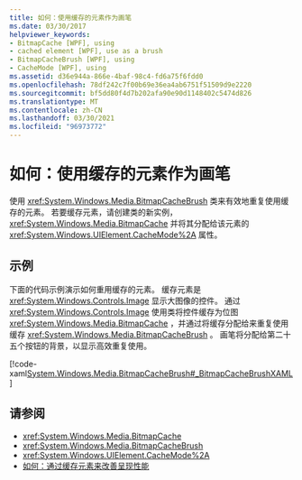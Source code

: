 ```yaml
---
title: 如何：使用缓存的元素作为画笔
ms.date: 03/30/2017
helpviewer_keywords:
- BitmapCache [WPF], using
- cached element [WPF], use as a brush
- BitmapCacheBrush [WPF], using
- CacheMode [WPF], using
ms.assetid: d36e944a-866e-4baf-98c4-fd6a75f6fdd0
ms.openlocfilehash: 78df242c7f00b69e36ea4ab6751f51509d9e2220
ms.sourcegitcommit: bf5dd80f4d7b202afa90e90d1148402c5474d826
ms.translationtype: MT
ms.contentlocale: zh-CN
ms.lasthandoff: 03/30/2021
ms.locfileid: "96973772"
---
```

# <a name="how-to-use-a-cached-element-as-a-brush"></a>如何：使用缓存的元素作为画笔
使用 <xref:System.Windows.Media.BitmapCacheBrush> 类来有效地重复使用缓存的元素。 若要缓存元素，请创建类的新实例， <xref:System.Windows.Media.BitmapCache> 并将其分配给该元素的 <xref:System.Windows.UIElement.CacheMode%2A> 属性。  
  
## <a name="example"></a>示例  
 下面的代码示例演示如何重用缓存的元素。 缓存元素是 <xref:System.Windows.Controls.Image> 显示大图像的控件。 通过 <xref:System.Windows.Controls.Image> 使用类将控件缓存为位图 <xref:System.Windows.Media.BitmapCache> ，并通过将缓存分配给来重复使用缓存 <xref:System.Windows.Media.BitmapCacheBrush> 。 画笔将分配给第二十五个按钮的背景，以显示高效重复使用。  
  
 [!code-xaml[System.Windows.Media.BitmapCacheBrush#_BitmapCacheBrushXAML](~/samples/snippets/csharp/VS_Snippets_Wpf/system.windows.media.bitmapcachebrush/cs/window1.xaml#_bitmapcachebrushxaml)]  
  
## <a name="see-also"></a>请参阅

- <xref:System.Windows.Media.BitmapCache>
- <xref:System.Windows.Media.BitmapCacheBrush>
- <xref:System.Windows.UIElement.CacheMode%2A>
- [如何：通过缓存元素来改善呈现性能](how-to-improve-rendering-performance-by-caching-an-element.md)
